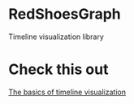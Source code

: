 # RedShoesGraph
Timeline visualization library
# Check this out
[The basics of timeline visualization](https://cambridge-intelligence.com/the-basics-of-timeline-data-visualization/)
